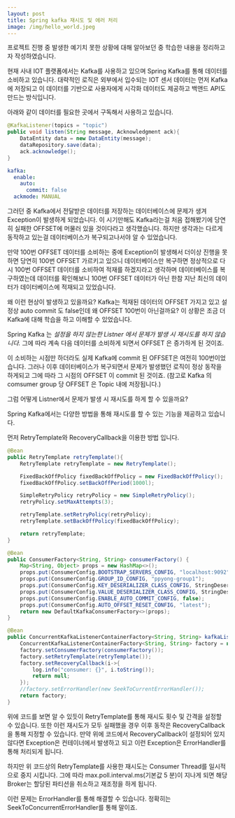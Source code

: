 ```yaml
---
layout: post
title: Spring kafka 재시도 및 에러 처리 
image: /img/hello_world.jpeg
---
```


프로젝트 진행 중 발생한 예기치 못한 상황에 대해 알아보던 중 학습한 내용을 정리하고자 작성하였습니다. 

현재 사내 IOT 플랫폼에서는 Kafka를 사용하고 있으며 Spring Kafka를 통해 데이터를 소비하고 있습니다. 
대략적인 로직은 외부에서 입수되는 IOT 센서 데이터는 먼저 Kafka에 저장되고 이 데이터를 기반으로 사용자에게 시각화 데이터도 제공하고 백앤드 API도 만드는 방식입니다. 

아래와 같이 데이터를 필요한 곳에서 구독해서 사용하고 있습니다. 

```java
@KafkaListener(topics = "topic")
public void listen(String message, Acknowledgment ack){
    DataEntity data = new DataEntity(message);
    dataRepository.save(data);
    ack.acknowledge();
}
```

```yaml
kafka:
  enable:
    auto:
      commit: false 
  ackmode: MANUAL
```

그러던 중 Kafka에서 전달받은 데이터를 저장하는 데이터베이스에 문제가 생겨 Exception이 발생하게 되었습니다. 이 시기만해도 Kafka라는걸 처음 접해봤기에 당연히 실패한 OFFSET에 머물러 있을 것이다라고 생각했습니다.  하지만 생각과는 다르게 동작하고 있는걸 데이터베이스가 복구되고나서야 알 수 있었습니다. 

만약 100번 OFFSET 데이터를 소비하는 중에 Exception이 발생해서 더이상 진행을 못하면 당연히 100번 OFFSET 가르키고 있으니 데이터베이스만 복구하면 정상적으로 다시 100번 OFFSET 데이터를 소비하여 적재를 하겠지라고 생각하며 데이터베이스를 복구하였는데 데이터를 확인해보니 100번 OFFSET 데이터가 아닌 한참 지난 최신의 데이터가 데이터베이스에 적재되고 있었습니다. 


왜 이런 현상이 발생하고 있을까요? Kafka는 적재된 데이터의 OFFSET 가지고 있고 설정상 auto commit 도 false인데 왜 OFFSET 100번이 아닌걸까요? 
이 상황은 조금 더 Kafka에 대해 학습을 하고 이해할 수 있었습니다. 

Spring Kafka 는 *설정을 하지 않는한 Listner 에서 문제가 발생 시 재시도를 하지 않습니다.* 그에 따라 계속 다음 데이터를 소비하게 되면서 OFFSET 은 증가하게 된 것이죠. 

이 소비하는 시점만 하더라도 실제 Kafka에 commit 된 OFFSET은 여전히 100번이었습니다. 
그러나 이후 데이터베이스가 복구되면서 문제가 발생했던 로직이 정상 동작을 하게되고 그에 따라 그 시점의 OFFSET 이 commit 된 것이죠. 
(참고로 Kafka 의 comsumer group 당 OFFSET 은 Topic 내에 저장됩니다.)

그럼 어떻게 Listner에서 문제가 발생 시 재시도를 하게 할 수 있을까요? 

Spring Kafka에서는 다양한 방법을 통해 재시도를 할 수 있는 기능을 제공하고 있습니다. 

먼저 RetryTemplate와 RecoveryCallback을 이용한 방법 입니다.

```java
@Bean
public RetryTemplate retryTemplate(){
    RetryTemplate retryTemplate = new RetryTemplate();

    FixedBackOffPolicy fixedBackOffPolicy = new FixedBackOffPolicy();
    fixedBackOffPolicy.setBackOffPeriod(1000l);

    SimpleRetryPolicy retryPolicy = new SimpleRetryPolicy();
    retryPolicy.setMaxAttempts(3);

    retryTemplate.setRetryPolicy(retryPolicy);
    retryTemplate.setBackOffPolicy(fixedBackOffPolicy);

    return retryTemplate;
}

@Bean
public ConsumerFactory<String, String> consumerFactory() {
    Map<String, Object> props = new HashMap<>();
    props.put(ConsumerConfig.BOOTSTRAP_SERVERS_CONFIG, "localhost:9092");
    props.put(ConsumerConfig.GROUP_ID_CONFIG, "ppyong-group1");
    props.put(ConsumerConfig.KEY_DESERIALIZER_CLASS_CONFIG, StringDeserializer.class);
    props.put(ConsumerConfig.VALUE_DESERIALIZER_CLASS_CONFIG, StringDeserializer.class);
    props.put(ConsumerConfig.ENABLE_AUTO_COMMIT_CONFIG, false);
    props.put(ConsumerConfig.AUTO_OFFSET_RESET_CONFIG, "latest");
    return new DefaultKafkaConsumerFactory<>(props);
}

@Bean
public ConcurrentKafkaListenerContainerFactory<String, String> kafkaListenerContainerFactory(){
    ConcurrentKafkaListenerContainerFactory<String, String> factory = new ConcurrentKafkaListenerContainerFactory<>();
    factory.setConsumerFactory(consumerFactory());
    factory.setRetryTemplate(retryTemplate());
    factory.setRecoveryCallback(i->{
        log.info("consumer: {}", i.toString());
        return null;
    });
    //factory.setErrorHandler(new SeekToCurrentErrorHandler());
    return factory;
}
```

위에 코드를 보면 알 수 있듯이 RetryTemplate를 통해 재시도 횟수 및 간격을 설정할 수 있습니다. 또한 이런 재시도가 모두 실패했을 경우 이후 동작은 RecoveryCallback을 통해 지정할 수 있습니다. 
만약 위에 코드에서 RecoveryCallback이 설정되어 있지 않다면 Exception은 컨테이너에서 발생하고 되고 이런 Exception은 ErrorHandler를 통해 처리되게 됩니다. 

하지만 위 코드상의 RetryTemplate를 사용한 재시도는 Consumer Thread를 일시적으로 중지 시킵니다. 그에 따라 max.poll.interval.ms(기본값 5 분)이 지나게 되면 해당 Broker는 할당된 파티션을 취소하고 재조정을 하게 됩니다. 

이런 문제는 ErrorHandler를 통해 해결할 수 있습니다. 정확히는 SeekToConcurrentErrorHandler를 통해 말이죠. 






